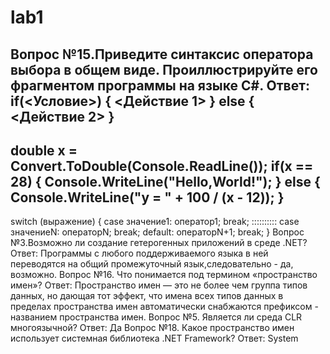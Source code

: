 # lab1
Вопрос №15.Приведите синтаксис оператора выбора в общем виде. Проиллюстрируйте его фрагментом программы на языке C#.
Ответ:
if(<Условие>)
{
    <Действие 1>
}
else
{
    <Действие 2>
}
---------------------------------------------------------
double x = Convert.ToDouble(Console.ReadLine());
if(x == 28)
{
    Console.WriteLine("Hello,World!");
}
else
{
    Console.WriteLine("y = " + 100 / (x - 12));
}
---------------------------------------------------------
switch (выражение)
{
case значение1: оператор1; break;
::::::::::
case значениеN: операторN; break; default: операторN+1; break;
}
Вопрос №3.Возможно ли создание гетерогенных приложений в среде .NET?
Ответ: Программы с любого поддерживаемого языка в ней переводятся на общий промежуточный язык,следовательно - да, возможно.
Вопрос №16. Что понимается под термином «пространство имен»?
Ответ: Пространство имен — это не более чем группа типов данных, но дающая тот эффект, что имена всех типов данных в пределах пространства имен автоматически снабжаются префиксом - названием пространства имен.
Вопрос №5. Является ли среда CLR многоязычной?
Ответ: Да
Вопрос №18. Какое пространство имен использует системная библиотека .NET Framework?
Ответ: System
